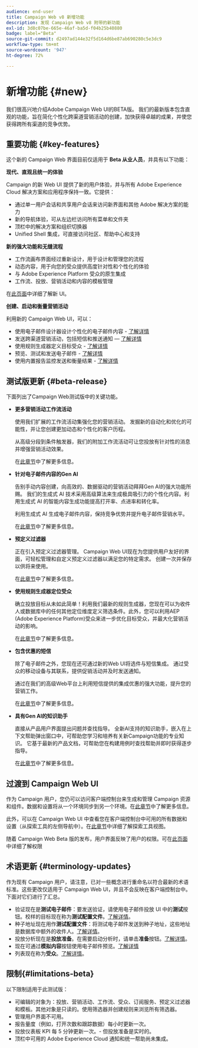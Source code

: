 ```yaml
---
audience: end-user
title: Campaign Web v8 新增功能
description: 发现 Campaign Web v8 附带的新功能
exl-id: 3d8c07be-665e-46af-ba5d-f04b25b40880
badge: label="Beta"
source-git-commit: d2497ad144e32f5d164d6be87ab690280c5e3dc9
workflow-type: tm+mt
source-wordcount: '947'
ht-degree: 72%

---
```



# 新增功能 {#new}

我们很高兴地介绍Adobe Campaign Web UI的BETA版。 我们的最新版本包含直观的功能，旨在简化个性化跨渠道营销活动的创建，加快获得卓越的成果，并使您获得跨所有渠道的竞争优势。

## 重要功能 {#key-features}

这个新的 Campaign Web 界面目前仅适用于 **Beta 从业人员**，并具有以下功能：

**现代、直观且统一的体验**

Campaign 的新 Web UI 提供了新的用户体验，并与所有 Adobe Experience Cloud 解决方案和应用程序保持一致。它提供：

* 通过单一用户会话和共享用户会话来访问新界面和其他 Adobe 解决方案的能力
* 新的导航体验，可从左边栏访问所有菜单和文件夹
* 顶栏中的解决方案和组织切换器
* Unified Shell 集成，可直接访问社区、帮助中心和支持

**新的强大功能和无缝流程**

* 工作流画布界面经过重新设计，用于设计和管理您的流程
* 动态内容，用于向您的受众提供高度针对性和个性化的体验
* 与 Adobe Experience Platform 受众的原生集成
* 工作流、投放、营销活动和内容的模板管理

在[此页面](../get-started/user-interface.md)中详细了解新 UI。

**创建、启动和衡量营销活动**

利用新的 Campaign Web UI，可以：

* 使用电子邮件设计器设计个性化的电子邮件内容 - [了解详情](../content/edit-content.md)
* 发送跨渠道营销活动，包括短信和推送通知 —  [了解详情](../workflows/activities/channels.md)
* 使用规则生成器定义目标受众 - [了解详情](../audience/about-audiences.md)
* 预览、测试和发送电子邮件 - [了解详情](../monitor/prepare-send.md)
* 使用内置报告监控发送和衡量结果 - [了解详情](../reporting/delivery-reports.md)


## 测试版更新 {#beta-release}

下面列出了Campaign Web测试版中的关键功能。

* **更多营销活动工作流活动**

  使用我们扩展的工作流活动集强化您的营销活动。 发掘新的自动化和优化的可能性，并让您创建更加动态和个性化的客户历程。

  从高级分段到条件触发器，我们的附加工作流活动可让您投放有针对性的消息并增强营销活动效果。

  在[此章节](../workflows/gs-workflows.md)中了解更多信息。

* **针对电子邮件内容的Gen AI**

  告别手动内容创建，向高效的、数据驱动的营销活动拜拜Gen AI的强大功能所赐。  我们的生成式 AI 技术采用高级算法来生成极具吸引力的个性化内容。利用生成式 AI 的智能内容生成功能提高打开率、点进率和转化率。

  利用生成式 AI 生成电子邮件内容，保持竞争优势并提升电子邮件营销水平。

  在[此章节](../content/generative-gs.md)中了解更多信息。

* **预定义过滤器**

  正在引入预定义过滤器管理。 Campaign Web UI现在为您提供用户友好的界面，可轻松管理和自定义预定义过滤器以满足您的特定需求。 创建一次并保存以供将来使用。

  在[此章节](../get-started/predefined-filters.md)中了解更多信息。

* **使用规则生成器定位受众**

  确立投放目标从未如此简单！利用我们最新的规则生成器，您现在可以为收件人或数据库中的任何其他定位维度定义筛选条件。此外，您可以利用AEP (Adobe Experience Platform)受众来进一步优化目标受众，并最大化营销活动的影响。

  在[此章节](../audience/segment-builder.md)中了解更多信息。

* **包含优惠的短信**

  除了电子邮件之外，您现在还可通过新的Web UI将选件与短信集成。 通过受众的移动设备与其联系，提供促销活动并及时发送通知。

  通过在我们的高级Web平台上利用短信提供的集成优惠的强大功能，提升您的营销工作。

  在[此章节](../content/offers.md)中了解更多信息。

<!--
* Adobe Experience Manager (AEM) Integration
    
    With our AEM integration extended to web UI, you can easily manage assets and synchronize full HTML templates, empowering you to create captivating digital experiences without any hassle. 
    
    Elevate and streamline your content management capabilities on the web UI with this integration to boost productivity.
-->

* **具有Gen AI的知识助手**

  直接从产品用户界面提出问题并查找指导。 全新AI支持的知识助手，嵌入在上下文帮助弹出窗口中，可帮助您学习和培养有关新Campaign功能的专业知识。 它基于最新的产品文档，可帮助您在构建用例时查找帮助并即时获得逐步指导。

  在[此章节](../get-started/using-ai.md)中了解更多信息。


## 过渡到 Campaign Web UI

作为 Campaign 用户，您仍可以访问客户端控制台来生成和管理 Campaign 资源和组件。数据和设置将从一个环境同步到另一个环境。在[此章节](../get-started/get-started.md#about-campaign-client-consoleac-client)中了解更多信息。

此外，可以在 Campaign Web UI 中查看您在客户端控制台中可用的所有数据和设置（从探索工具的左侧导航中）。在[此章节](../get-started/user-interface.md#explorer-user-interface-explorer)中详细了解探索工具视图。

随着 Campaign Web Beta 版的发布，用户界面反映了用户的权限。可在[此页面](../get-started/permissions.md)中详细了解权限

## 术语更新 {#terminology-updates}

作为现有 Campaign 用户，请注意，已对一些概念进行重命名以符合最新的术语标准。这些更改仅适用于 Campaign Web UI，并且不会反映在客户端控制台中。下面对它们进行了汇总。

* 验证现在是&#x200B;**测试电子邮件**：要发送验证，请使用电子邮件投放 UI 中的&#x200B;**测试**&#x200B;按钮。校样的目标现在称为&#x200B;**测试配置文件**。[了解详情](../preview-test/test-deliveries.md)。
* 种子地址现在用作&#x200B;**测试配置文件**：将测试电子邮件发送到种子地址，这些地址是数据库中额外的收件人。[了解详情](../preview-test/test-deliveries.md)。
* 投放分析现在是&#x200B;**投放准备**。在需要启动分析时，请单击&#x200B;**准备**&#x200B;按钮。[了解详情](../monitor/prepare-send.md)。
* 现在可通过&#x200B;**模拟内容**&#x200B;按钮使用电子邮件预览。[了解详情](../preview-test/preview-test.md)
* 列表现在称为&#x200B;**受众**。[了解详情](../audience/about-audiences.md)。

## 限制{#limitations-beta}

以下限制适用于此测试版：

* 可编辑的对象为：投放、营销活动、工作流、受众、订阅服务、预定义过滤器和模板。其他对象是只读的。使用筛选器并创建规则来浏览所有筛选器。
* 管理用户界面不可用。
* 报告量度（例如，打开次数和跟踪数据）每小时更新一次。
* 投放仪表板 KPI 每 5 分钟更新一次。- 但投放准备是实时的。
* 顶栏中可用的 Adobe Experience Cloud 通知和统一帮助尚未集成。

